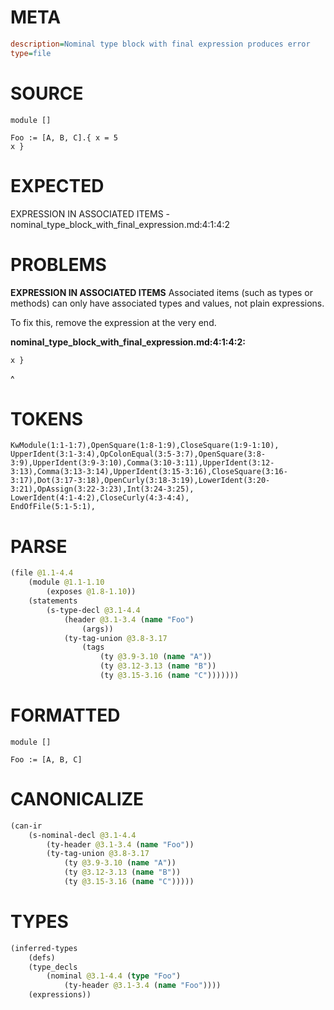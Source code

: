 # META
~~~ini
description=Nominal type block with final expression produces error
type=file
~~~
# SOURCE
~~~roc
module []

Foo := [A, B, C].{ x = 5
x }
~~~
# EXPECTED
EXPRESSION IN ASSOCIATED ITEMS - nominal_type_block_with_final_expression.md:4:1:4:2
# PROBLEMS
**EXPRESSION IN ASSOCIATED ITEMS**
Associated items (such as types or methods) can only have associated types and values, not plain expressions.

To fix this, remove the expression at the very end.

**nominal_type_block_with_final_expression.md:4:1:4:2:**
```roc
x }
```
^


# TOKENS
~~~zig
KwModule(1:1-1:7),OpenSquare(1:8-1:9),CloseSquare(1:9-1:10),
UpperIdent(3:1-3:4),OpColonEqual(3:5-3:7),OpenSquare(3:8-3:9),UpperIdent(3:9-3:10),Comma(3:10-3:11),UpperIdent(3:12-3:13),Comma(3:13-3:14),UpperIdent(3:15-3:16),CloseSquare(3:16-3:17),Dot(3:17-3:18),OpenCurly(3:18-3:19),LowerIdent(3:20-3:21),OpAssign(3:22-3:23),Int(3:24-3:25),
LowerIdent(4:1-4:2),CloseCurly(4:3-4:4),
EndOfFile(5:1-5:1),
~~~
# PARSE
~~~clojure
(file @1.1-4.4
	(module @1.1-1.10
		(exposes @1.8-1.10))
	(statements
		(s-type-decl @3.1-4.4
			(header @3.1-3.4 (name "Foo")
				(args))
			(ty-tag-union @3.8-3.17
				(tags
					(ty @3.9-3.10 (name "A"))
					(ty @3.12-3.13 (name "B"))
					(ty @3.15-3.16 (name "C")))))))
~~~
# FORMATTED
~~~roc
module []

Foo := [A, B, C]
~~~
# CANONICALIZE
~~~clojure
(can-ir
	(s-nominal-decl @3.1-4.4
		(ty-header @3.1-3.4 (name "Foo"))
		(ty-tag-union @3.8-3.17
			(ty @3.9-3.10 (name "A"))
			(ty @3.12-3.13 (name "B"))
			(ty @3.15-3.16 (name "C")))))
~~~
# TYPES
~~~clojure
(inferred-types
	(defs)
	(type_decls
		(nominal @3.1-4.4 (type "Foo")
			(ty-header @3.1-3.4 (name "Foo"))))
	(expressions))
~~~
